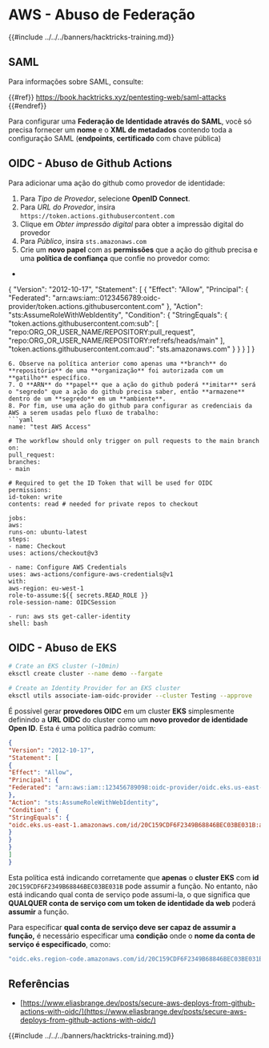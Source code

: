 # AWS - Abuso de Federação

{{#include ../../../banners/hacktricks-training.md}}

## SAML

Para informações sobre SAML, consulte:

{{#ref}}
https://book.hacktricks.xyz/pentesting-web/saml-attacks
{{#endref}}

Para configurar uma **Federação de Identidade através do SAML**, você só precisa fornecer um **nome** e o **XML de metadados** contendo toda a configuração SAML (**endpoints**, **certificado** com chave pública)

## OIDC - Abuso de Github Actions

Para adicionar uma ação do github como provedor de identidade:

1. Para _Tipo de Provedor_, selecione **OpenID Connect**.
2. Para _URL do Provedor_, insira `https://token.actions.githubusercontent.com`
3. Clique em _Obter impressão digital_ para obter a impressão digital do provedor
4. Para _Público_, insira `sts.amazonaws.com`
5. Crie um **novo papel** com as **permissões** que a ação do github precisa e uma **política de confiança** que confie no provedor como:
- ```json
{
"Version": "2012-10-17",
"Statement": [
{
"Effect": "Allow",
"Principal": {
"Federated": "arn:aws:iam::0123456789:oidc-provider/token.actions.githubusercontent.com"
},
"Action": "sts:AssumeRoleWithWebIdentity",
"Condition": {
"StringEquals": {
"token.actions.githubusercontent.com:sub": [
"repo:ORG_OR_USER_NAME/REPOSITORY:pull_request",
"repo:ORG_OR_USER_NAME/REPOSITORY:ref:refs/heads/main"
],
"token.actions.githubusercontent.com:aud": "sts.amazonaws.com"
}
}
}
]
}
```
6. Observe na política anterior como apenas uma **branch** do **repositório** de uma **organização** foi autorizada com um **gatilho** específico.
7. O **ARN** do **papel** que a ação do github poderá **imitar** será o "segredo" que a ação do github precisa saber, então **armazene** dentro de um **segredo** em um **ambiente**.
8. Por fim, use uma ação do github para configurar as credenciais da AWS a serem usadas pelo fluxo de trabalho:
```yaml
name: "test AWS Access"

# The workflow should only trigger on pull requests to the main branch
on:
pull_request:
branches:
- main

# Required to get the ID Token that will be used for OIDC
permissions:
id-token: write
contents: read # needed for private repos to checkout

jobs:
aws:
runs-on: ubuntu-latest
steps:
- name: Checkout
uses: actions/checkout@v3

- name: Configure AWS Credentials
uses: aws-actions/configure-aws-credentials@v1
with:
aws-region: eu-west-1
role-to-assume:${{ secrets.READ_ROLE }}
role-session-name: OIDCSession

- run: aws sts get-caller-identity
shell: bash
```
## OIDC - Abuso de EKS
```bash
# Crate an EKS cluster (~10min)
eksctl create cluster --name demo --fargate
```

```bash
# Create an Identity Provider for an EKS cluster
eksctl utils associate-iam-oidc-provider --cluster Testing --approve
```
É possível gerar **provedores OIDC** em um cluster **EKS** simplesmente definindo a **URL OIDC** do cluster como um **novo provedor de identidade Open ID**. Esta é uma política padrão comum:
```json
{
"Version": "2012-10-17",
"Statement": [
{
"Effect": "Allow",
"Principal": {
"Federated": "arn:aws:iam::123456789098:oidc-provider/oidc.eks.us-east-1.amazonaws.com/id/20C159CDF6F2349B68846BEC03BE031B"
},
"Action": "sts:AssumeRoleWithWebIdentity",
"Condition": {
"StringEquals": {
"oidc.eks.us-east-1.amazonaws.com/id/20C159CDF6F2349B68846BEC03BE031B:aud": "sts.amazonaws.com"
}
}
}
]
}
```
Esta política está indicando corretamente que **apenas** o **cluster EKS** com **id** `20C159CDF6F2349B68846BEC03BE031B` pode assumir a função. No entanto, não está indicando qual conta de serviço pode assumi-la, o que significa que **QUALQUER conta de serviço com um token de identidade da web** poderá **assumir** a função.

Para especificar **qual conta de serviço deve ser capaz de assumir a função,** é necessário especificar uma **condição** onde o **nome da conta de serviço é especificado**, como:
```bash
"oidc.eks.region-code.amazonaws.com/id/20C159CDF6F2349B68846BEC03BE031B:sub": "system:serviceaccount:default:my-service-account",
```
## Referências

- [https://www.eliasbrange.dev/posts/secure-aws-deploys-from-github-actions-with-oidc/](https://www.eliasbrange.dev/posts/secure-aws-deploys-from-github-actions-with-oidc/)

{{#include ../../../banners/hacktricks-training.md}}
